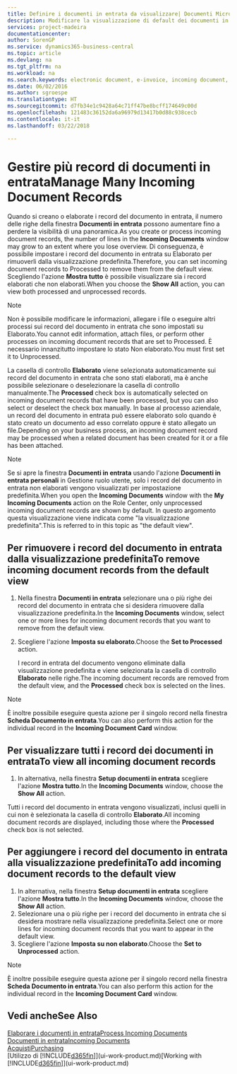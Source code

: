```yaml
---
title: Definire i documenti in entrata da visualizzare| Documenti Microsoft
description: Modificare la visualizzazione di default dei documenti in entrata, ad esempio le fatture elettroniche, per migliorare la panoramica dei record elaborati e non elaborati.
services: project-madeira
documentationcenter: 
author: SorenGP
ms.service: dynamics365-business-central
ms.topic: article
ms.devlang: na
ms.tgt_pltfrm: na
ms.workload: na
ms.search.keywords: electronic document, e-invoice, incoming document, OCR, ecommerce, document exchange, import invoice
ms.date: 06/02/2016
ms.author: sgroespe
ms.translationtype: HT
ms.sourcegitcommit: d7fb34e1c9428a64c71ff47be8bcff174649c00d
ms.openlocfilehash: 121483c36152da6a96979d13417b0d88c938cecb
ms.contentlocale: it-it
ms.lasthandoff: 03/22/2018

---
```

# <a name="manage-many-incoming-document-records"></a><span data-ttu-id="bc480-103">Gestire più record di documenti in entrata</span><span class="sxs-lookup"><span data-stu-id="bc480-103">Manage Many Incoming Document Records</span></span>
<span data-ttu-id="bc480-104">Quando si creano o elaborate i record del documento in entrata, il numero delle righe della finestra **Documenti in entrata** possono aumentare fino a perdere la visibilità di una panoramica.</span><span class="sxs-lookup"><span data-stu-id="bc480-104">As you create or process incoming document records, the number of lines in the **Incoming Documents** window may grow to an extent where you lose overview.</span></span> <span data-ttu-id="bc480-105">Di conseguenza, è possibile impostare i record del documento in entrata su Elaborato per rimuoverli dalla visualizzazione predefinita.</span><span class="sxs-lookup"><span data-stu-id="bc480-105">Therefore, you can set incoming document records to Processed to remove them from the default view.</span></span> <span data-ttu-id="bc480-106">Scegliendo l'azione **Mostra tutto** è possibile visualizzare sia i record elaborati che non elaborati.</span><span class="sxs-lookup"><span data-stu-id="bc480-106">When you choose the **Show All** action, you can view both processed and unprocessed records.</span></span>

> [!NOTE]  
>   <span data-ttu-id="bc480-107">Non è possibile modificare le informazioni, allegare i file o eseguire altri processi sui record del documento in entrata che sono impostati su Elaborato.</span><span class="sxs-lookup"><span data-stu-id="bc480-107">You cannot edit information, attach files, or perform other processes on incoming document records that are set to Processed.</span></span> <span data-ttu-id="bc480-108">È necessario innanzitutto impostare lo stato Non elaborato.</span><span class="sxs-lookup"><span data-stu-id="bc480-108">You must first set it to Unprocessed.</span></span>

<span data-ttu-id="bc480-109">La casella di controllo **Elaborato** viene selezionata automaticamente sui record del documento in entrata che sono stati elaborati, ma è anche possibile selezionare o deselezionare la casella di controllo manualmente.</span><span class="sxs-lookup"><span data-stu-id="bc480-109">The **Processed** check box is automatically selected on incoming document records that have been processed, but you can also select or deselect the check box manually.</span></span> <span data-ttu-id="bc480-110">In base al processo aziendale, un record del documento in entrata può essere elaborato solo quando è stato creato un documento ad esso correlato oppure è stato allegato un file.</span><span class="sxs-lookup"><span data-stu-id="bc480-110">Depending on your business process, an incoming document record may be processed when a related document has been created for it or a file has been attached.</span></span>

> [!NOTE]  
>   <span data-ttu-id="bc480-111">Se si apre la finestra **Documenti in entrata** usando l'azione **Documenti in entrata personali** in Gestione ruolo utente, solo i record del documento in entrata non elaborati vengono visualizzati per impostazione predefinita.</span><span class="sxs-lookup"><span data-stu-id="bc480-111">When you open the **Incoming Documents** window with the **My Incoming Documents** action on the Role Center, only unprocessed incoming document records are shown by default.</span></span> <span data-ttu-id="bc480-112">In questo argomento questa visualizzazione viene indicata come "la visualizzazione predefinita".</span><span class="sxs-lookup"><span data-stu-id="bc480-112">This is referred to in this topic as "the default view".</span></span>

## <a name="to-remove-incoming-document-records-from-the-default-view"></a><span data-ttu-id="bc480-113">Per rimuovere i record del documento in entrata dalla visualizzazione predefinita</span><span class="sxs-lookup"><span data-stu-id="bc480-113">To remove incoming document records from the default view</span></span>
1. <span data-ttu-id="bc480-114">Nella finestra **Documenti in entrata** selezionare una o più righe dei record del documento in entrata che si desidera rimuovere dalla visualizzazione predefinita.</span><span class="sxs-lookup"><span data-stu-id="bc480-114">In the **Incoming Documents** window, select one or more lines for incoming document records that you want to remove from the default view.</span></span>
2. <span data-ttu-id="bc480-115">Scegliere l'azione **Imposta su elaborato**.</span><span class="sxs-lookup"><span data-stu-id="bc480-115">Choose the **Set to Processed** action.</span></span>

    <span data-ttu-id="bc480-116">I record in entrata del documento vengono eliminate dalla visualizzazione predefinita e viene selezionata la casella di controllo **Elaborato** nelle righe.</span><span class="sxs-lookup"><span data-stu-id="bc480-116">The incoming document records are removed from the default view, and the **Processed** check box is selected on the lines.</span></span>

> [!NOTE]  
>   <span data-ttu-id="bc480-117">È inoltre possibile eseguire questa azione per il singolo record nella finestra **Scheda Documento in entrata**.</span><span class="sxs-lookup"><span data-stu-id="bc480-117">You can also perform this action for the individual record in the **Incoming Document Card** window.</span></span>

## <a name="to-view-all-incoming-document-records"></a><span data-ttu-id="bc480-118">Per visualizzare tutti i record dei documenti in entrata</span><span class="sxs-lookup"><span data-stu-id="bc480-118">To view all incoming document records</span></span>
1. <span data-ttu-id="bc480-119">In alternativa, nella finestra **Setup documenti in entrata** scegliere l'azione **Mostra tutto**.</span><span class="sxs-lookup"><span data-stu-id="bc480-119">In the **Incoming Documents** window, choose the **Show All** action.</span></span>

<span data-ttu-id="bc480-120">Tutti i record del documento in entrata vengono visualizzati, inclusi quelli in cui non è selezionata la casella di controllo **Elaborato**.</span><span class="sxs-lookup"><span data-stu-id="bc480-120">All incoming document records are displayed, including those where the **Processed** check box is not selected.</span></span>

## <a name="to-add-incoming-document-records-to-the-default-view"></a><span data-ttu-id="bc480-121">Per aggiungere i record del documento in entrata alla visualizzazione predefinita</span><span class="sxs-lookup"><span data-stu-id="bc480-121">To add incoming document records to the default view</span></span>
1. <span data-ttu-id="bc480-122">In alternativa, nella finestra **Setup documenti in entrata** scegliere l'azione **Mostra tutto**.</span><span class="sxs-lookup"><span data-stu-id="bc480-122">In the **Incoming Documents** window, choose the **Show All** action.</span></span>
2. <span data-ttu-id="bc480-123">Selezionare una o più righe per i record del documento in entrata che si desidera mostrare nella visualizzazione predefinita.</span><span class="sxs-lookup"><span data-stu-id="bc480-123">Select one or more lines for incoming document records that you want to appear in the default view.</span></span>
3. <span data-ttu-id="bc480-124">Scegliere l'azione **Imposta su non elaborato**.</span><span class="sxs-lookup"><span data-stu-id="bc480-124">Choose the **Set to Unprocessed** action.</span></span>  

> [!NOTE]  
>   <span data-ttu-id="bc480-125">È inoltre possibile eseguire questa azione per il singolo record nella finestra **Scheda Documento in entrata**.</span><span class="sxs-lookup"><span data-stu-id="bc480-125">You can also perform this action for the individual record in the **Incoming Document Card** window.</span></span>

## <a name="see-also"></a><span data-ttu-id="bc480-126">Vedi anche</span><span class="sxs-lookup"><span data-stu-id="bc480-126">See Also</span></span>
[<span data-ttu-id="bc480-127">Elaborare i documenti in entrata</span><span class="sxs-lookup"><span data-stu-id="bc480-127">Process Incoming Documents</span></span>](across-process-income-documents.md)  
[<span data-ttu-id="bc480-128">Documenti in entrata</span><span class="sxs-lookup"><span data-stu-id="bc480-128">Incoming Documents</span></span>](across-income-documents.md)  
[<span data-ttu-id="bc480-129">Acquisti</span><span class="sxs-lookup"><span data-stu-id="bc480-129">Purchasing</span></span>](purchasing-manage-purchasing.md)  
<span data-ttu-id="bc480-130">[Utilizzo di [!INCLUDE[d365fin](includes/d365fin_md.md)]](ui-work-product.md)</span><span class="sxs-lookup"><span data-stu-id="bc480-130">[Working with [!INCLUDE[d365fin](includes/d365fin_md.md)]](ui-work-product.md)</span></span>


